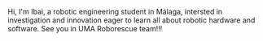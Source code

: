 Hi, I'm Ibai, a robotic engineering student in Málaga, intersted in investigation and innovation eager to learn all about robotic hardware and software.
See you in UMA Roborescue team!!!
